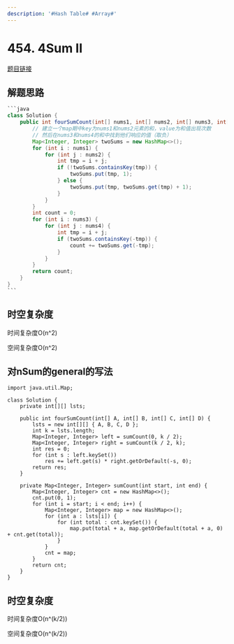 ```yaml
---
description: '#Hash Table# #Array#'
---
```


# 454. 4Sum II

[题目链接](https://leetcode.com/problems/4sum-ii/description/)

## 解题思路

````java
```java
class Solution {
    public int fourSumCount(int[] nums1, int[] nums2, int[] nums3, int[] nums4) {
        // 建立一个map期中key为nums1和nums2元素的和，value为和值出现次数
        // 然后在nums3和nums4的和中找到他们响应的值（取负）
        Map<Integer, Integer> twoSums = new HashMap<>();
        for (int i : nums1) {
            for (int j : nums2) {
                int tmp = i + j;
                if (!twoSums.containsKey(tmp)) {
                    twoSums.put(tmp, 1);
                } else {
                    twoSums.put(tmp, twoSums.get(tmp) + 1);
                }
            }
        }
        int count = 0;
        for (int i : nums3) {
            for (int j : nums4) {
                int tmp = i + j;
                if (twoSums.containsKey(-tmp)) {
                    count += twoSums.get(-tmp);
                }
            }
        }
        return count;
    }
}
```
````

## 时空复杂度

时间复杂度O(n^2)

空间复杂度O(n^2)

## 对nSum的general的写法

```
import java.util.Map;

class Solution {
    private int[][] lsts;

    public int fourSumCount(int[] A, int[] B, int[] C, int[] D) {
        lsts = new int[][] { A, B, C, D };
        int k = lsts.length;
        Map<Integer, Integer> left = sumCount(0, k / 2);
        Map<Integer, Integer> right = sumCount(k / 2, k);
        int res = 0;
        for (int s : left.keySet())
            res += left.get(s) * right.getOrDefault(-s, 0);
        return res;
    }

    private Map<Integer, Integer> sumCount(int start, int end) {
        Map<Integer, Integer> cnt = new HashMap<>();
        cnt.put(0, 1);
        for (int i = start; i < end; i++) {
            Map<Integer, Integer> map = new HashMap<>();
            for (int a : lsts[i]) {
                for (int total : cnt.keySet()) {
                    map.put(total + a, map.getOrDefault(total + a, 0) + cnt.get(total));
                }
            }
            cnt = map;
        }
        return cnt;
    }
}
```

## 时空复杂度

时间复杂度O(n^(k/2))

空间复杂度O(n^(k/2))
